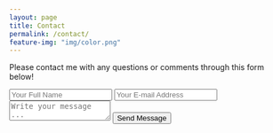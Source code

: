 ```yaml
---
layout: page
title: Contact
permalink: /contact/
feature-img: "img/color.png"
---
```


Please contact me with any questions or comments through this form below!

<form action="https://getsimpleform.com/messages?form_api_token=616b33e8da3f264085f28601a9f97752" method="post">
  <!-- the redirect_to is optional, the form will redirect to the referrer on submission -->
  <input type='hidden' name='redirect_to' value='http://www.romeopalacios.us/thank-you/' />
  <input type='text' name='name' placeholder='Your Full Name' />
  <input type='email' name='email' placeholder='Your E-mail Address' />
  <textarea name='message' placeholder='Write your message ...'></textarea>
  <input type='submit' value='Send Message' />
</form>